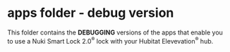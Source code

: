 # apps folder - debug version

This folder contains the **DEBUGGING** versions of the apps that enable you to use a Nuki Smart Lock 2.0<sup>&reg;</sup> lock with your Hubitat Elevevation<sup>&reg;</sup> hub.
